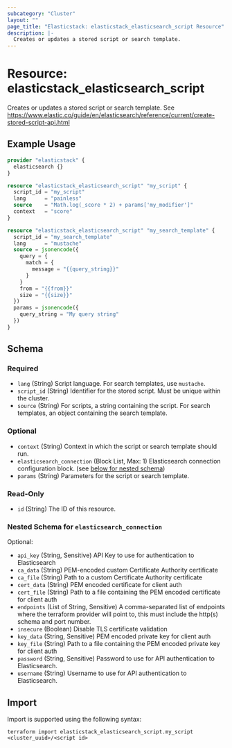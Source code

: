 ```yaml
---
subcategory: "Cluster"
layout: ""
page_title: "Elasticstack: elasticstack_elasticsearch_script Resource"
description: |-
  Creates or updates a stored script or search template.
---
```


# Resource: elasticstack_elasticsearch_script

Creates or updates a stored script or search template. See https://www.elastic.co/guide/en/elasticsearch/reference/current/create-stored-script-api.html

## Example Usage

```terraform
provider "elasticstack" {
  elasticsearch {}
}

resource "elasticstack_elasticsearch_script" "my_script" {
  script_id = "my_script"
  lang      = "painless"
  source    = "Math.log(_score * 2) + params['my_modifier']"
  context   = "score"
}

resource "elasticstack_elasticsearch_script" "my_search_template" {
  script_id = "my_search_template"
  lang      = "mustache"
  source = jsonencode({
    query = {
      match = {
        message = "{{query_string}}"
      }
    }
    from = "{{from}}"
    size = "{{size}}"
  })
  params = jsonencode({
    query_string = "My query string"
  })
}
```

<!-- schema generated by tfplugindocs -->
## Schema

### Required

- `lang` (String) Script language. For search templates, use `mustache`.
- `script_id` (String) Identifier for the stored script. Must be unique within the cluster.
- `source` (String) For scripts, a string containing the script. For search templates, an object containing the search template.

### Optional

- `context` (String) Context in which the script or search template should run.
- `elasticsearch_connection` (Block List, Max: 1) Elasticsearch connection configuration block. (see [below for nested schema](#nestedblock--elasticsearch_connection))
- `params` (String) Parameters for the script or search template.

### Read-Only

- `id` (String) The ID of this resource.

<a id="nestedblock--elasticsearch_connection"></a>
### Nested Schema for `elasticsearch_connection`

Optional:

- `api_key` (String, Sensitive) API Key to use for authentication to Elasticsearch
- `ca_data` (String) PEM-encoded custom Certificate Authority certificate
- `ca_file` (String) Path to a custom Certificate Authority certificate
- `cert_data` (String) PEM encoded certificate for client auth
- `cert_file` (String) Path to a file containing the PEM encoded certificate for client auth
- `endpoints` (List of String, Sensitive) A comma-separated list of endpoints where the terraform provider will point to, this must include the http(s) schema and port number.
- `insecure` (Boolean) Disable TLS certificate validation
- `key_data` (String, Sensitive) PEM encoded private key for client auth
- `key_file` (String) Path to a file containing the PEM encoded private key for client auth
- `password` (String, Sensitive) Password to use for API authentication to Elasticsearch.
- `username` (String) Username to use for API authentication to Elasticsearch.

## Import

Import is supported using the following syntax:

```shell
terraform import elasticstack_elasticsearch_script.my_script <cluster_uuid>/<script id>
```
